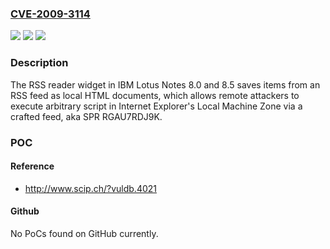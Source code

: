 ### [CVE-2009-3114](https://cve.mitre.org/cgi-bin/cvename.cgi?name=CVE-2009-3114)
![](https://img.shields.io/static/v1?label=Product&message=n%2Fa&color=blue)
![](https://img.shields.io/static/v1?label=Version&message=n%2Fa&color=blue)
![](https://img.shields.io/static/v1?label=Vulnerability&message=n%2Fa&color=brighgreen)

### Description

The RSS reader widget in IBM Lotus Notes 8.0 and 8.5 saves items from an RSS feed as local HTML documents, which allows remote attackers to execute arbitrary script in Internet Explorer's Local Machine Zone via a crafted feed, aka SPR RGAU7RDJ9K.

### POC

#### Reference
- http://www.scip.ch/?vuldb.4021

#### Github
No PoCs found on GitHub currently.

